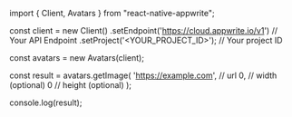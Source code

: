 import { Client, Avatars } from "react-native-appwrite";

const client = new Client()
    .setEndpoint('https://cloud.appwrite.io/v1') // Your API Endpoint
    .setProject('<YOUR_PROJECT_ID>'); // Your project ID

const avatars = new Avatars(client);

const result = avatars.getImage(
    'https://example.com', // url
    0, // width (optional)
    0 // height (optional)
);

console.log(result);
